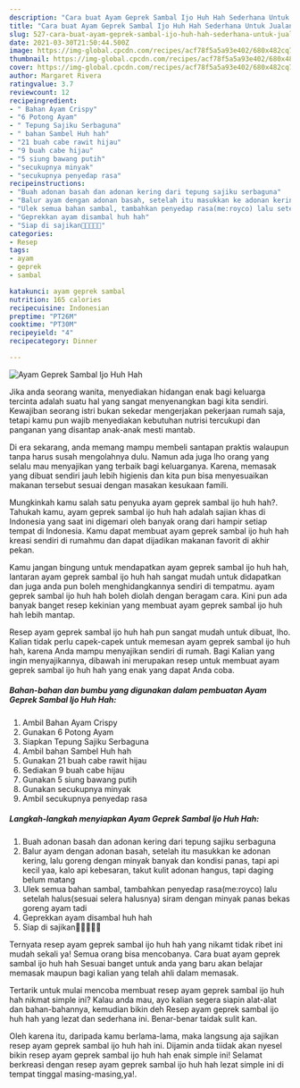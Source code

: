 ```yaml
---
description: "Cara buat Ayam Geprek Sambal Ijo Huh Hah Sederhana Untuk Jualan"
title: "Cara buat Ayam Geprek Sambal Ijo Huh Hah Sederhana Untuk Jualan"
slug: 527-cara-buat-ayam-geprek-sambal-ijo-huh-hah-sederhana-untuk-jualan
date: 2021-03-30T21:50:44.500Z
image: https://img-global.cpcdn.com/recipes/acf78f5a5a93e402/680x482cq70/ayam-geprek-sambal-ijo-huh-hah-foto-resep-utama.jpg
thumbnail: https://img-global.cpcdn.com/recipes/acf78f5a5a93e402/680x482cq70/ayam-geprek-sambal-ijo-huh-hah-foto-resep-utama.jpg
cover: https://img-global.cpcdn.com/recipes/acf78f5a5a93e402/680x482cq70/ayam-geprek-sambal-ijo-huh-hah-foto-resep-utama.jpg
author: Margaret Rivera
ratingvalue: 3.7
reviewcount: 12
recipeingredient:
- " Bahan Ayam Crispy"
- "6 Potong Ayam"
- " Tepung Sajiku Serbaguna"
- " bahan Sambel Huh hah"
- "21 buah cabe rawit hijau"
- "9 buah cabe hijau"
- "5 siung bawang putih"
- "secukupnya minyak"
- "secukupnya penyedap rasa"
recipeinstructions:
- "Buah adonan basah dan adonan kering dari tepung sajiku serbaguna"
- "Balur ayam dengan adonan basah, setelah itu masukkan ke adonan kering, lalu goreng dengan minyak banyak dan kondisi panas, tapi api kecil yaa, kalo api kebesaran, takut kulit adonan hangus, tapi daging belum matang"
- "Ulek semua bahan sambal, tambahkan penyedap rasa(me:royco) lalu setelah halus(sesuai selera halusnya) siram dengan minyak panas bekas goreng ayam tadi"
- "Geprekkan ayam disambal huh hah"
- "Siap di sajikan🤤😁😁😁😁"
categories:
- Resep
tags:
- ayam
- geprek
- sambal

katakunci: ayam geprek sambal 
nutrition: 165 calories
recipecuisine: Indonesian
preptime: "PT26M"
cooktime: "PT30M"
recipeyield: "4"
recipecategory: Dinner

---
```



![Ayam Geprek Sambal Ijo Huh Hah](https://img-global.cpcdn.com/recipes/acf78f5a5a93e402/680x482cq70/ayam-geprek-sambal-ijo-huh-hah-foto-resep-utama.jpg)

Jika anda seorang wanita, menyediakan hidangan enak bagi keluarga tercinta adalah suatu hal yang sangat menyenangkan bagi kita sendiri. Kewajiban seorang istri bukan sekedar mengerjakan pekerjaan rumah saja, tetapi kamu pun wajib menyediakan kebutuhan nutrisi tercukupi dan panganan yang disantap anak-anak mesti mantab.

Di era  sekarang, anda memang mampu membeli santapan praktis walaupun tanpa harus susah mengolahnya dulu. Namun ada juga lho orang yang selalu mau menyajikan yang terbaik bagi keluarganya. Karena, memasak yang dibuat sendiri jauh lebih higienis dan kita pun bisa menyesuaikan makanan tersebut sesuai dengan masakan kesukaan famili. 



Mungkinkah kamu salah satu penyuka ayam geprek sambal ijo huh hah?. Tahukah kamu, ayam geprek sambal ijo huh hah adalah sajian khas di Indonesia yang saat ini digemari oleh banyak orang dari hampir setiap tempat di Indonesia. Kamu dapat membuat ayam geprek sambal ijo huh hah kreasi sendiri di rumahmu dan dapat dijadikan makanan favorit di akhir pekan.

Kamu jangan bingung untuk mendapatkan ayam geprek sambal ijo huh hah, lantaran ayam geprek sambal ijo huh hah sangat mudah untuk didapatkan dan juga anda pun boleh menghidangkannya sendiri di tempatmu. ayam geprek sambal ijo huh hah boleh diolah dengan beragam cara. Kini pun ada banyak banget resep kekinian yang membuat ayam geprek sambal ijo huh hah lebih mantap.

Resep ayam geprek sambal ijo huh hah pun sangat mudah untuk dibuat, lho. Kalian tidak perlu capek-capek untuk memesan ayam geprek sambal ijo huh hah, karena Anda mampu menyajikan sendiri di rumah. Bagi Kalian yang ingin menyajikannya, dibawah ini merupakan resep untuk membuat ayam geprek sambal ijo huh hah yang enak yang dapat Anda coba.

<!--inarticleads1-->

##### Bahan-bahan dan bumbu yang digunakan dalam pembuatan Ayam Geprek Sambal Ijo Huh Hah:

1. Ambil  Bahan Ayam Crispy
1. Gunakan 6 Potong Ayam
1. Siapkan  Tepung Sajiku Serbaguna
1. Ambil  bahan Sambel Huh hah
1. Gunakan 21 buah cabe rawit hijau
1. Sediakan 9 buah cabe hijau
1. Gunakan 5 siung bawang putih
1. Gunakan secukupnya minyak
1. Ambil secukupnya penyedap rasa




<!--inarticleads2-->

##### Langkah-langkah menyiapkan Ayam Geprek Sambal Ijo Huh Hah:

1. Buah adonan basah dan adonan kering dari tepung sajiku serbaguna
1. Balur ayam dengan adonan basah, setelah itu masukkan ke adonan kering, lalu goreng dengan minyak banyak dan kondisi panas, tapi api kecil yaa, kalo api kebesaran, takut kulit adonan hangus, tapi daging belum matang
1. Ulek semua bahan sambal, tambahkan penyedap rasa(me:royco) lalu setelah halus(sesuai selera halusnya) siram dengan minyak panas bekas goreng ayam tadi
1. Geprekkan ayam disambal huh hah
1. Siap di sajikan🤤😁😁😁😁




Ternyata resep ayam geprek sambal ijo huh hah yang nikamt tidak ribet ini mudah sekali ya! Semua orang bisa mencobanya. Cara buat ayam geprek sambal ijo huh hah Sesuai banget untuk anda yang baru akan belajar memasak maupun bagi kalian yang telah ahli dalam memasak.

Tertarik untuk mulai mencoba membuat resep ayam geprek sambal ijo huh hah nikmat simple ini? Kalau anda mau, ayo kalian segera siapin alat-alat dan bahan-bahannya, kemudian bikin deh Resep ayam geprek sambal ijo huh hah yang lezat dan sederhana ini. Benar-benar taidak sulit kan. 

Oleh karena itu, daripada kamu berlama-lama, maka langsung aja sajikan resep ayam geprek sambal ijo huh hah ini. Dijamin anda tiidak akan nyesel bikin resep ayam geprek sambal ijo huh hah enak simple ini! Selamat berkreasi dengan resep ayam geprek sambal ijo huh hah lezat simple ini di tempat tinggal masing-masing,ya!.

